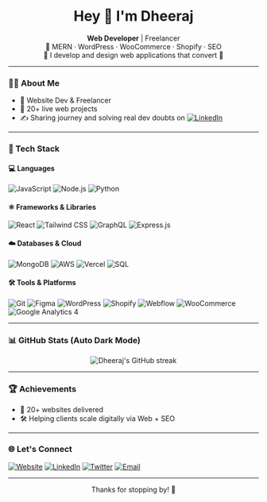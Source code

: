 <h1 align="center">Hey 👋 I'm Dheeraj</h1>

<p align="center">
  <strong>Web Developer</strong> | Freelancer<br>
  🔧 MERN · WordPress · WooCommerce · Shopify · SEO<br>
  📢 I develop and design web applications that convert 💸
</p>

---

### 👨‍💻 About Me

- 💼 Website Dev & Freelancer  
- 💬 20+ live web projects  
- ✍️ Sharing journey and solving real dev doubts on [![LinkedIn](https://img.shields.io/badge/LinkedIn-0A66C2?style=for-the-badge&logo=linkedin&logoColor=white)](https://www.linkedin.com/in/dheerajheree/)

---

### 🧰 Tech Stack

#### 💻 Languages
![JavaScript](https://img.shields.io/badge/-JavaScript-black?style=for-the-badge&logo=javascript)
![Node.js](https://img.shields.io/badge/-Node.js-black?style=for-the-badge&logo=node.js)
![Python](https://img.shields.io/badge/-Python-black?style=for-the-badge&logo=python)

#### ⚛️ Frameworks & Libraries
![React](https://img.shields.io/badge/-React-black?style=for-the-badge&logo=react)
![Tailwind CSS](https://img.shields.io/badge/-TailwindCSS-06B6D4?style=for-the-badge&logo=tailwindcss&logoColor=white)
![GraphQL](https://img.shields.io/badge/-GraphQL-E10098?style=for-the-badge&logo=graphql)
![Express.js](https://img.shields.io/badge/-Express.js-grey?style=for-the-badge)

#### ☁️ Databases & Cloud
![MongoDB](https://img.shields.io/badge/-MongoDB-4EA94B?style=for-the-badge&logo=mongodb&logoColor=white)
![AWS](https://img.shields.io/badge/-AWS-232F3E?style=for-the-badge&logo=amazonaws)
![Vercel](https://img.shields.io/badge/-Vercel-black?style=for-the-badge&logo=vercel)
![SQL](https://img.shields.io/badge/-SQL-4479A1?style=for-the-badge&logo=mysql&logoColor=white)

#### 🛠️ Tools & Platforms
![Git](https://img.shields.io/badge/-Git-F05032?style=for-the-badge&logo=git&logoColor=white)
![Figma](https://img.shields.io/badge/-Figma-black?style=for-the-badge&logo=figma)
![WordPress](https://img.shields.io/badge/-WordPress-21759B?style=for-the-badge&logo=wordpress)
![Shopify](https://img.shields.io/badge/-Shopify-7AB55C?style=for-the-badge&logo=shopify&logoColor=white)
![Webflow](https://img.shields.io/badge/-Webflow-4353FF?style=for-the-badge&logo=webflow&logoColor=white)
![WooCommerce](https://img.shields.io/badge/-WooCommerce-96588A?style=for-the-badge&logo=woocommerce)
![Google Analytics 4](https://img.shields.io/badge/-GA4-E37400?style=for-the-badge&logo=googleanalytics&logoColor=white)

---

### 📊 GitHub Stats (Auto Dark Mode)

<p align="center">
  <picture>
    <source 
      srcset="https://github-readme-streak-stats.herokuapp.com/?user=devdk&theme=dark" 
      media="(prefers-color-scheme: dark)" />
    <source 
      srcset="https://github-readme-streak-stats.herokuapp.com/?user=devdk&theme=default" 
      media="(prefers-color-scheme: light)" />
    <img 
      src="https://github-readme-streak-stats.herokuapp.com/?user=devdk&theme=default" 
      alt="Dheeraj's GitHub streak" />
  </picture>
</p>

---

### 🏆 Achievements

- 🧠 20+ websites delivered
- 🛠️ Helping clients scale digitally via Web + SEO
  

---

### 🌐 Let's Connect

[![Website](https://img.shields.io/badge/🌐_Website-000000?style=for-the-badge&logo=googlechrome&logoColor=white)](https://dheerajdrive.com)
[![LinkedIn](https://img.shields.io/badge/LinkedIn-0A66C2?style=for-the-badge&logo=linkedin&logoColor=white)](https://www.linkedin.com/in/dheerajheree/)
[![Twitter](https://img.shields.io/badge/Twitter-1DA1F2?style=for-the-badge&logo=twitter&logoColor=white)](https://twitter.com/dheerajwp)
[![Email](https://img.shields.io/badge/Gmail-D14836?style=for-the-badge&logo=gmail&logoColor=white)](mailto:okkdheeraj@gmail.com)


---

<p align="center">Thanks for stopping by! 🚀</p>
